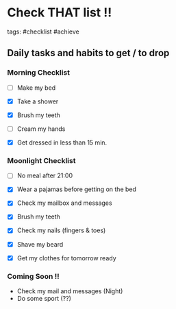 # Check THAT list !!
tags: #checklist #achieve 

Daily tasks and habits to get / to drop
---

### Morning Checklist
- [ ] Make my bed
- [x] Take a  shower
- [x] Brush my teeth
- [ ] Cream my hands
- [x] Get dressed in less than 15 min.



### Moonlight Checklist
- [ ] No meal after 21:00
- [x] Wear a pajamas before getting on the bed
- [x] Check my mailbox and messages
- [x] Brush my teeth
- [x]  Check my nails (fingers & toes)
- [x]  Shave my beard
- [x]  Get my clothes for tomorrow ready




### Coming Soon !!
- Check my mail and messages (Night)
- Do some sport (??)